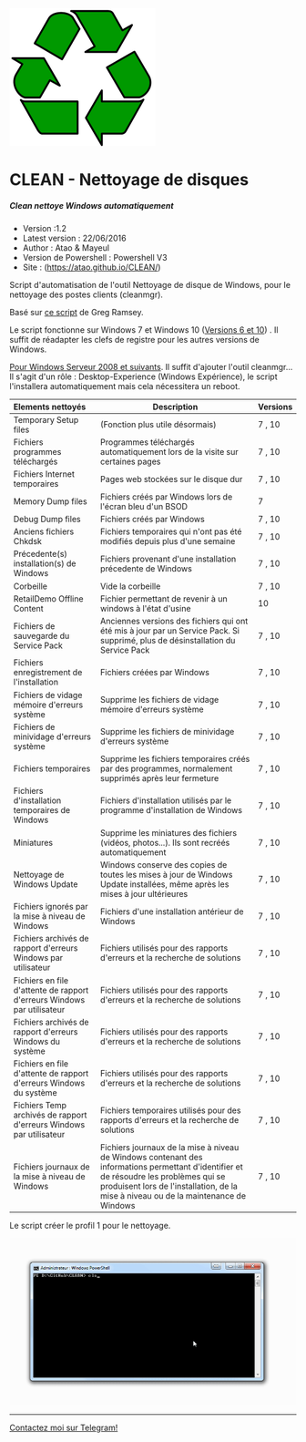 ![alt text][logo]

# CLEAN - Nettoyage de disques
##### Clean nettoye Windows automatiquement

- Version :1.2
- Latest version : 22/06/2016
- Author : Atao & Mayeul
- Version de Powershell : Powershell V3
- Site : (https://atao.github.io/CLEAN/)

Script d'automatisation de l'outil Nettoyage de disque de Windows, pour le nettoyage des postes clients (cleanmgr).

Basé sur [ce script](https://gregramsey.net/2014/05/14/automating-the-disk-cleanup-utility/) de Greg Ramsey.

Le script fonctionne sur Windows 7 et Windows 10 ([Versions 6 et 10](https://en.wikipedia.org/wiki/Windows_NT#Releases)) .
Il suffit de réadapter les clefs de registre pour les autres versions de Windows.

[Pour Windows Serveur 2008 et suivants](https://technet.microsoft.com/fr-fr/library/ff630161%28v=ws.10%29.aspx). Il suffit d'ajouter l'outil cleanmgr...
Il s'agit d'un rôle : Desktop-Experience (Windows Expérience), le script l'installera automatiquement mais cela nécessitera un reboot.

Elements nettoyés | Description | Versions
:------------- | ------------- | ---------
Temporary Setup files | (Fonction plus utile désormais) | 7 , 10
Fichiers programmes téléchargés | Programmes téléchargés automatiquement lors de la visite sur certaines pages| 7 , 10
Fichiers Internet temporaires | Pages web stockées sur le disque dur| 7 , 10
Memory Dump files|Fichiers créés par Windows lors de l'écran bleu d'un BSOD| 7
Debug Dump files|Fichiers créés par Windows| 7 , 10
Anciens fichiers Chkdsk | Fichiers temporaires qui n'ont pas été modifiés depuis plus d'une semaine| 7 , 10
Précedente(s) installation(s) de Windows | Fichiers provenant d'une installation précedente de Windows| 7 , 10
Corbeille | Vide la corbeille| 7 , 10
RetailDemo Offline Content | Fichier permettant de revenir à un windows à l'état d'usine | 10
Fichiers de sauvegarde du Service Pack | Anciennes versions des fichiers qui ont été mis à jour par un Service Pack. Si supprimé, plus de désinstallation du Service Pack| 7 , 10
Fichiers enregistrement de l'installation | Fichiers créées par Windows| 7 , 10
Fichiers de vidage mémoire d'erreurs système | Supprime les fichiers de vidage mémoire d'erreurs système| 7 , 10
Fichiers de minividage d'erreurs système | Supprime les fichiers de minividage d'erreurs système| 7 , 10
Fichiers temporaires | Supprime les fichiers temporaires créés par des programmes, normalement supprimés après leur fermeture| 7 , 10
Fichiers d'installation temporaires de Windows | Fichiers d'installation utilisés par le programme d'installation de Windows| 7 , 10
Miniatures | Supprime les miniatures des fichiers (vidéos, photos...). Ils sont recréés automatiquement| 7 , 10
Nettoyage de Windows Update | Windows conserve des copies de toutes les mises à jour de Windows Update installées, même après les mises à jour ultérieures| 7 , 10
Fichiers ignorés par la mise à niveau de Windows | Fichiers d'une installation antérieur de Windows| 7 , 10
Fichiers archivés de rapport d'erreurs Windows par utilisateur | Fichiers utilisés pour des rapports d'erreurs et la recherche de solutions| 7 , 10
Fichiers en file d'attente de rapport d'erreurs Windows par utilisateur | Fichiers utilisés pour des rapports d'erreurs et la recherche de solutions| 7 , 10
Fichiers archivés de rapport d'erreurs Windows du système | Fichiers utilisés pour des rapports d'erreurs et la recherche de solutions| 7 , 10
Fichiers en file d'attente de rapport d'erreurs Windows du système | Fichiers utilisés pour des rapports d'erreurs et la recherche de solutions| 7 , 10
Fichiers Temp archivés de rapport d'erreurs Windows par utilisateur | Fichiers temporaires utilisés pour des rapports d'erreurs et la recherche de solutions| 7 , 10
Fichiers journaux de la mise à niveau de Windows | Fichiers journaux de la mise à niveau de Windows contenant des informations permettant d'identifier et de résoudre les problèmes qui se produisent lors de l'installation, de la mise à niveau ou de la maintenance de Windows| 7 , 10

Le script créer le profil 1 pour le nettoyage.

![alt text][demo]

***
[Contactez moi sur Telegram!](https://telegram.me/ralevy)

[logo]: img/256px-Recycle001.svg.png "Logo"
[demo]: img/demo.gif "Demo"
